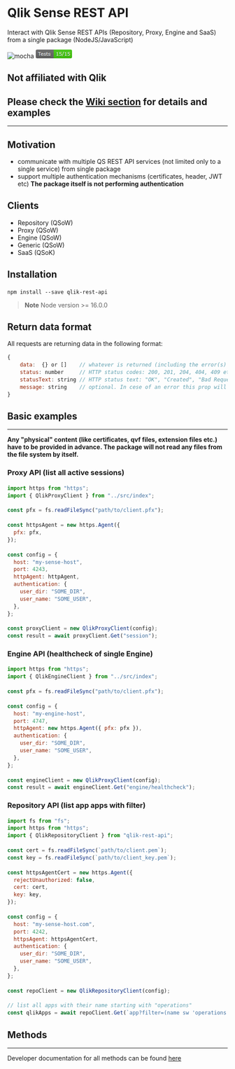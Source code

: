 # Qlik Sense REST API

Interact with Qlik Sense REST APIs (Repository, Proxy, Engine and SaaS) from a single package (NodeJS/JavaScript)

![mocha](https://badges.aleen42.com/src/mocha.svg) ![tests](./test/badge.png)

## Not affiliated with Qlik

## Please check the [Wiki section](https://github.com/Informatiqal/qlik-rest-api/wiki) for details and examples

---

## Motivation

- communicate with multiple QS REST API services (not limited only to a single service) from single package
- support multiple authentication mechanisms (certificates, header, JWT etc) **The package itself is not performing authentication**

## Clients

- Repository (QSoW)
- Proxy (QSoW)
- Engine (QSoW)
- Generic (QSoW)
- SaaS (QSoK)

## Installation

`npm install --save qlik-rest-api`

> **Note**
> Node version >= 16.0.0

## Return data format

All requests are returning data in the following format:

```javascript
{
    data:  {} or []    // whatever is returned (including the error(s) details if error)
    status: number     // HTTP status codes: 200, 201, 204, 404, 409 etc.
    statusText: string // HTTP status text: "OK", "Created", "Bad Request" etc.
    message: string    // optional. In cese of an error this prop will be the raw message
}
```

## Basic examples

---

**Any "physical" content (like certificates, qvf files, extension files etc.) have to be provided in advance.
The package will not read any files from the file system by itself.**

### Proxy API (list all active sessions)

```javascript
import https from "https";
import { QlikProxyClient } from "../src/index";

const pfx = fs.readFileSync("path/to/client.pfx");

const httpsAgent = new https.Agent({
  pfx: pfx,
});

const config = {
  host: "my-sense-host",
  port: 4243,
  httpAgent: httpAgent,
  authentication: {
    user_dir: "SOME_DIR",
    user_name: "SOME_USER",
  },
};

const proxyClient = new QlikProxyClient(config);
const result = await proxyClient.Get("session");
```

### Engine API (healthcheck of single Engine)

```javascript
import https from "https";
import { QlikEngineClient } from "../src/index";

const pfx = fs.readFileSync("path/to/client.pfx");

const config = {
  host: "my-engine-host",
  port: 4747,
  httpAgent: new https.Agent({ pfx: pfx }),
  authentication: {
    user_dir: "SOME_DIR",
    user_name: "SOME_USER",
  },
};

const engineClient = new QlikProxyClient(config);
const result = await engineClient.Get("engine/healthcheck");
```

### Repository API (list app apps with filter)

```javascript
import fs from "fs";
import https from "https";
import { QlikRepositoryClient } from "qlik-rest-api";

const cert = fs.readFileSync(`path/to/client.pem`);
const key = fs.readFileSync(`path/to/client_key.pem`);

const httpsAgentCert = new https.Agent({
  rejectUnauthorized: false,
  cert: cert,
  key: key,
});

const config = {
  host: "my-sense-host.com",
  port: 4242,
  httpsAgent: httpsAgentCert,
  authentication: {
    user_dir: "SOME_DIR",
    user_name: "SOME_USER",
  },
};

const repoClient = new QlikRepositoryClient(config);

// list all apps with their name starting with "operations"
const qlikApps = await repoClient.Get(`app?filter=(name sw 'operations')`);
```

## Methods

---

Developer documentation for all methods can be found [here](https://informatiqal.github.io/qlik-rest-api/modules.html)
